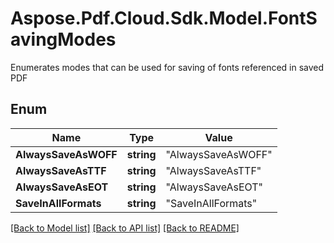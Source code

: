 # Aspose.Pdf.Cloud.Sdk.Model.FontSavingModes
Enumerates modes that can be used for saving of fonts
referenced in saved PDF 
            

## Enum

Name | Type | Value
------------ | ------------- | -------------
**AlwaysSaveAsWOFF** | **string** | "AlwaysSaveAsWOFF"
**AlwaysSaveAsTTF** | **string** | "AlwaysSaveAsTTF"
**AlwaysSaveAsEOT** | **string** | "AlwaysSaveAsEOT"
**SaveInAllFormats** | **string** | "SaveInAllFormats"


[[Back to Model list]](../README.md#documentation-for-models) [[Back to API list]](../README.md#documentation-for-api-endpoints) [[Back to README]](../README.md)

